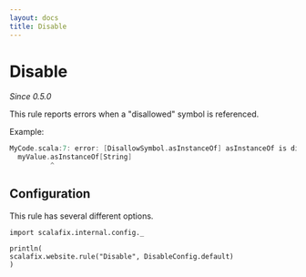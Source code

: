 ```yaml
---
layout: docs
title: Disable
---
```


# Disable

_Since 0.5.0_

This rule reports errors when a "disallowed" symbol is referenced.

Example:

```scala
MyCode.scala:7: error: [DisallowSymbol.asInstanceOf] asInstanceOf is disabled.
  myValue.asInstanceOf[String]
          ^
```

## Configuration

This rule has several different options.

```tut:invisible
import scalafix.internal.config._
```
```tut:passthrough
println(
scalafix.website.rule("Disable", DisableConfig.default)
)
```

